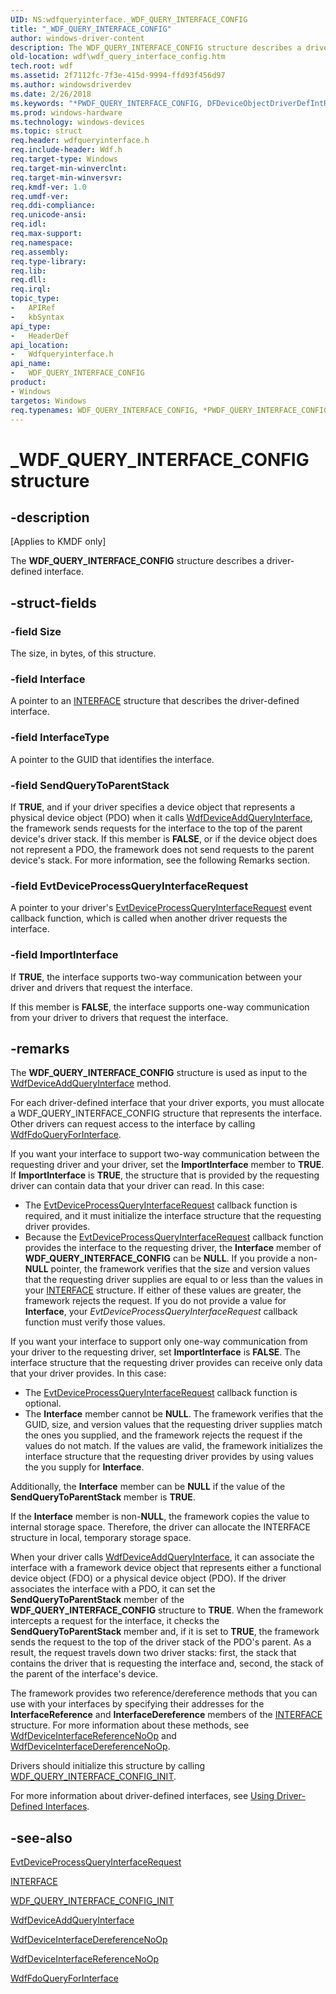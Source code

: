 ```yaml
---
UID: NS:wdfqueryinterface._WDF_QUERY_INTERFACE_CONFIG
title: "_WDF_QUERY_INTERFACE_CONFIG"
author: windows-driver-content
description: The WDF_QUERY_INTERFACE_CONFIG structure describes a driver-defined interface.
old-location: wdf\wdf_query_interface_config.htm
tech.root: wdf
ms.assetid: 2f7112fc-7f3e-415d-9994-ffd93f456d97
ms.author: windowsdriverdev
ms.date: 2/26/2018
ms.keywords: "*PWDF_QUERY_INTERFACE_CONFIG, DFDeviceObjectDriverDefIntRef_5b68f6e3-95f7-4339-91c2-2ea2d88d698b.xml, PWDF_QUERY_INTERFACE_CONFIG, PWDF_QUERY_INTERFACE_CONFIG structure pointer, WDF_QUERY_INTERFACE_CONFIG, WDF_QUERY_INTERFACE_CONFIG structure, _WDF_QUERY_INTERFACE_CONFIG, kmdf.wdf_query_interface_config, wdf.wdf_query_interface_config, wdfqueryinterface/PWDF_QUERY_INTERFACE_CONFIG, wdfqueryinterface/WDF_QUERY_INTERFACE_CONFIG"
ms.prod: windows-hardware
ms.technology: windows-devices
ms.topic: struct
req.header: wdfqueryinterface.h
req.include-header: Wdf.h
req.target-type: Windows
req.target-min-winverclnt: 
req.target-min-winversvr: 
req.kmdf-ver: 1.0
req.umdf-ver: 
req.ddi-compliance: 
req.unicode-ansi: 
req.idl: 
req.max-support: 
req.namespace: 
req.assembly: 
req.type-library: 
req.lib: 
req.dll: 
req.irql: 
topic_type:
-	APIRef
-	kbSyntax
api_type:
-	HeaderDef
api_location:
-	Wdfqueryinterface.h
api_name:
-	WDF_QUERY_INTERFACE_CONFIG
product:
- Windows
targetos: Windows
req.typenames: WDF_QUERY_INTERFACE_CONFIG, *PWDF_QUERY_INTERFACE_CONFIG
---
```


# _WDF_QUERY_INTERFACE_CONFIG structure


## -description


<p class="CCE_Message">[Applies to KMDF only]

The <b>WDF_QUERY_INTERFACE_CONFIG</b> structure describes a driver-defined interface.


## -struct-fields




### -field Size

The size, in bytes, of this structure.


### -field Interface

A pointer to an <a href="https://msdn.microsoft.com/library/windows/hardware/dn895657">INTERFACE</a> structure that describes the driver-defined interface. 


### -field InterfaceType

A pointer to the GUID that identifies the interface.


### -field SendQueryToParentStack

If <b>TRUE</b>, and if your driver specifies a device object that represents a physical device object (PDO) when it calls <a href="https://msdn.microsoft.com/library/windows/hardware/ff545870">WdfDeviceAddQueryInterface</a>, the framework sends requests for the interface to the top of the parent device's driver stack. If this member is <b>FALSE</b>, or if the device object does not represent a PDO, the framework does not send requests to the parent device's stack. For more information, see the following Remarks section.


### -field EvtDeviceProcessQueryInterfaceRequest

A pointer to your driver's <a href="https://msdn.microsoft.com/b56fef85-4058-4942-90c0-36646164cd3e">EvtDeviceProcessQueryInterfaceRequest</a> event callback function, which is called when another driver requests the interface.


### -field ImportInterface

If <b>TRUE</b>, the interface supports two-way communication between your driver and drivers that request the interface. 

If this member is <b>FALSE</b>, the interface supports one-way communication from your driver to drivers that request the interface. 


## -remarks



The <b>WDF_QUERY_INTERFACE_CONFIG</b> structure is used as input to the <a href="https://msdn.microsoft.com/library/windows/hardware/ff545870">WdfDeviceAddQueryInterface</a> method. 

For each driver-defined interface that your driver exports, you must allocate a WDF_QUERY_INTERFACE_CONFIG structure that represents the interface. Other drivers can request access to the interface by calling <a href="https://msdn.microsoft.com/library/windows/hardware/ff547289">WdfFdoQueryForInterface</a>. 

If you want your interface to support two-way communication between the requesting driver and your driver, set the <b>ImportInterface</b> member to <b>TRUE</b>. If <b>ImportInterface</b> is <b>TRUE</b>, the structure that is provided by the requesting driver can contain data that your driver can read. In this case:

<ul>
<li>
The <a href="https://msdn.microsoft.com/b56fef85-4058-4942-90c0-36646164cd3e">EvtDeviceProcessQueryInterfaceRequest</a> callback function is required, and it must initialize the interface structure that the requesting driver provides. 

</li>
<li>
Because the <a href="https://msdn.microsoft.com/b56fef85-4058-4942-90c0-36646164cd3e">EvtDeviceProcessQueryInterfaceRequest</a> callback function provides the interface to the requesting driver, the <b>Interface</b> member of <b>WDF_QUERY_INTERFACE_CONFIG</b> can be <b>NULL</b>. If you provide a non-<b>NULL</b> pointer, the framework verifies that the size and version values that the requesting driver supplies are equal to or less than the values in your <a href="https://msdn.microsoft.com/library/windows/hardware/dn895657">INTERFACE</a> structure. If either of these values are greater, the framework rejects the request. If you do not provide a value for <b>Interface</b>, your <i>EvtDeviceProcessQueryInterfaceRequest</i> callback function must verify those values.

</li>
</ul>
If you want your interface to support only one-way communication from your driver to the requesting driver, set <b>ImportInterface</b> is <b>FALSE</b>. The interface structure that the requesting driver provides can receive only data that your driver provides. In this case:

<ul>
<li>
The <a href="https://msdn.microsoft.com/b56fef85-4058-4942-90c0-36646164cd3e">EvtDeviceProcessQueryInterfaceRequest</a> callback function is optional.

</li>
<li>
The <b>Interface</b> member cannot be <b>NULL</b>. The framework verifies that the GUID, size, and version values that the requesting driver supplies match the ones you supplied, and the framework rejects the request if the values do not match. If the values are valid, the framework initializes the interface structure that the requesting driver provides by using values the you supply for <b>Interface</b>.

</li>
</ul>
Additionally, the <b>Interface</b> member can be <b>NULL</b> if the value of the <b>SendQueryToParentStack</b> member is <b>TRUE</b>. 

If the <b>Interface</b> member is non-<b>NULL</b>, the framework copies the value to internal storage space. Therefore, the driver can allocate the INTERFACE structure in local, temporary storage space.

When your driver calls <a href="https://msdn.microsoft.com/library/windows/hardware/ff545870">WdfDeviceAddQueryInterface</a>, it can associate the interface with a framework device object that represents either a functional device object (FDO) or a physical device object (PDO). If the driver associates the interface with a PDO, it can set the <b>SendQueryToParentStack</b> member of the <b>WDF_QUERY_INTERFACE_CONFIG</b> structure to <b>TRUE</b>. When the framework intercepts a request for the interface, it checks the <b>SendQueryToParentStack</b> member and, if it is set to <b>TRUE</b>, the framework sends the request to the top of the driver stack of the PDO's parent. As a result, the request travels down two driver stacks: first, the stack that contains the driver that is requesting the interface and, second, the stack of the parent of the interface's device.

The framework provides two reference/dereference methods that you can use with your interfaces by specifying their addresses for the <b>InterfaceReference</b> and <b>InterfaceDereference</b> members of the <a href="https://msdn.microsoft.com/library/windows/hardware/dn895657">INTERFACE</a> structure. For more information about these methods, see <a href="https://msdn.microsoft.com/library/windows/hardware/ff546796">WdfDeviceInterfaceReferenceNoOp</a> and <a href="https://msdn.microsoft.com/library/windows/hardware/ff546790">WdfDeviceInterfaceDereferenceNoOp</a>.

Drivers should initialize this structure by calling <a href="https://msdn.microsoft.com/library/windows/hardware/ff552443">WDF_QUERY_INTERFACE_CONFIG_INIT</a>.

For more information about driver-defined interfaces, see <a href="https://docs.microsoft.com/en-us/windows-hardware/drivers/wdf/using-driver-defined-interfaces">Using Driver-Defined Interfaces</a>.




## -see-also




<a href="https://msdn.microsoft.com/b56fef85-4058-4942-90c0-36646164cd3e">EvtDeviceProcessQueryInterfaceRequest</a>



<a href="https://msdn.microsoft.com/library/windows/hardware/dn895657">INTERFACE</a>



<a href="https://msdn.microsoft.com/library/windows/hardware/ff552443">WDF_QUERY_INTERFACE_CONFIG_INIT</a>



<a href="https://msdn.microsoft.com/library/windows/hardware/ff545870">WdfDeviceAddQueryInterface</a>



<a href="https://msdn.microsoft.com/library/windows/hardware/ff546790">WdfDeviceInterfaceDereferenceNoOp</a>



<a href="https://msdn.microsoft.com/library/windows/hardware/ff546796">WdfDeviceInterfaceReferenceNoOp</a>



<a href="https://msdn.microsoft.com/library/windows/hardware/ff547289">WdfFdoQueryForInterface</a>
 

 

